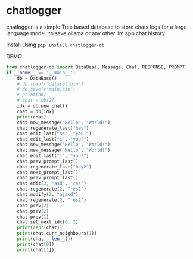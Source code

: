 # chatlogger

chatlogger is a simple Tree based database to store chats logs for a large language model. to save ollama or any other llm app chat history

Install Using
`pip install chatlogger-db`


DEMO
```python
from chatlogger-db import DataBase, Message, Chat, RESPONSE, PROMPT
if __name__ == '__main__':
    db = DataBase()
    # db.load(r"dataset.bin")
    # db.save(r"main.bin")
    # print(db)
    # chat = db[2]
    idx = db.new_chat()
    chat = db[idx]
    print(chat)
    chat.new_message("Hello", "World!")
    chat.regenerate_last("hey")
    chat.edit_last("ss", "you!")
    chat.edit_last("i", "you!")
    chat.new_message("Hello", "World!")
    chat.new_message("Hello", "World!")
    chat.edit_last("i", "you!")
    chat.prev_prompt_last()
    chat.regenerate_last("hey2")
    chat.next_prompt_last()
    chat.prev_prompt_last()
    chat.edit(3, "asd", "res")
    chat.regenerate(2, "res2")
    chat.modify(2, "ajasd")
    chat.regenerate(2, "res2")
    chat.prev(2)
    chat.prev(2)
    chat.prev(1)
    chat.set_next_idx(0, 2)
    print(repr(chat))
    print(chat.curr_neighbours(1))
    print(chat.__len__())
    print(chat[0])
    print(chat[1])
```